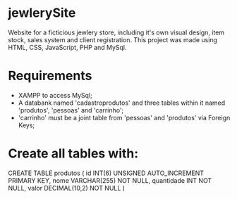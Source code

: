 # jewlerySite
Website for a ficticious jewlery store, including it's own visual design, item stock, sales system and client registration. This project was made using HTML, CSS, JavaScript, PHP and MySql.

# Requirements
- XAMPP to access MySql;
- A databank named 'cadastroprodutos' and three tables within it named 'produtos', 'pessoas' and 'carrinho';
- 'carrinho' must be a joint table from 'pessoas' and 'produtos' via Foreign Keys;

# Create all tables with:
CREATE TABLE produtos (
    id INT(6) UNSIGNED AUTO_INCREMENT PRIMARY KEY,
    nome VARCHAR(255) NOT NULL,
    quantidade INT NOT NULL,
    valor DECIMAL(10,2) NOT NULL
)
